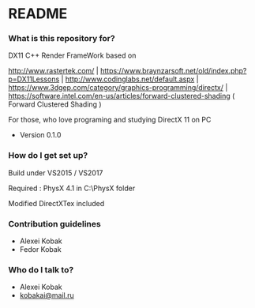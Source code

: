 # README #

### What is this repository for? ###

DX11 C++ Render FrameWork based on 

http://www.rastertek.com/ | https://www.braynzarsoft.net/old/index.php?p=DX11Lessons | http://www.codinglabs.net/default.aspx | https://www.3dgep.com/category/graphics-programming/directx/ | https://software.intel.com/en-us/articles/forward-clustered-shading ( Forward Clustered Shading )

For those, who love programing and studying DirectX 11 on PC 

* Version
0.1.0

### How do I get set up? ###

Build under VS2015 / VS2017

Required : PhysX 4.1 in C:\PhysX folder

Modified DirectXTex included


### Contribution guidelines ###

* Alexei Kobak
* Fedor Kobak

### Who do I talk to? ###

* Alexei Kobak
* kobakai@mail.ru